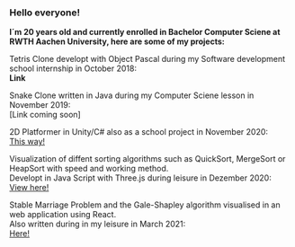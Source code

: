 ### Hello everyone!

**I´m 20 years old and currently enrolled in Bachelor Computer Sciene at RWTH Aachen University, here are some of my projects:**


Tetris Clone developt with Object Pascal during my Software development school internship in October 2018: <br>
**Link**

Snake Clone written in Java during my Computer Sciene lesson in November 2019: <br>
[Link coming soon]

2D Platformer in Unity/C# also as a school project in November 2020: <br>
[This way!](https://github.com/Feko-Karels/Platfomer)

Visualization of diffent sorting algorithms such as QuickSort, MergeSort or HeapSort with speed and working method. <br>
Developt in Java Script with Three.js during leisure in Dezember 2020: <br>
[View here!](https://github.com/Feko-Karels/Sorting-Algorithms)

Stable Marriage Problem and the Gale-Shapley algorithm visualised in an web application using React. <br>
Also written during in my leisure in March 2021: <br>
[Here!](https://github.com/Feko-Karels/Stable-Matching-Code)
 
<!--
**Feko-Karels/Feko-Karels** is a ✨ _special_ ✨ repository because its `README.md` (this file) appears on your GitHub profile.

Here are some ideas to get you started:

- 🔭 I’m currently working on ...
- 🌱 I’m currently learning ...
- 👯 I’m looking to collaborate on ...
- 🤔 I’m looking for help with ...
- 💬 Ask me about ...
- 📫 How to reach me: ...
- 😄 Pronouns: ...
- ⚡ Fun fact: ...
-->
